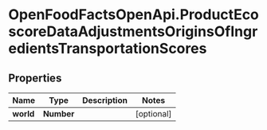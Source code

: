 # OpenFoodFactsOpenApi.ProductEcoscoreDataAdjustmentsOriginsOfIngredientsTransportationScores

## Properties

Name | Type | Description | Notes
------------ | ------------- | ------------- | -------------
**world** | **Number** |  | [optional] 


